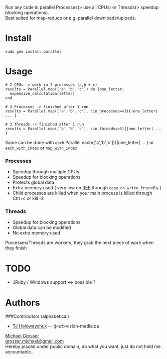 Run any code in parallel Processes(> use all CPUs) or Threads(> speedup blocking operations).  
Best suited for map-reduce or e.g. parallel downloads/uploads.

Install
=======
    sudo gem install parallel

Usage
=====
    # 2 CPUs -> work in 2 processes (a,b + c)
    results = Parallel.map(['a','b','c']) do |one_letter|
      expensive_calculation(letter)
    end

    # 3 Processes -> finished after 1 run
    results = Parallel.map(['a','b','c'], :in_processes=>3){|one_letter| ... }

    # 3 Threads -> finished after 1 run
    results = Parallel.map(['a','b','c'], :in_threads=>3){|one_letter| ... }

Same can be done with `each`
    Parallel.each(['a','b','c']){|one_letter| ... }
or `each_with_index` or `map_with_index`

### Processes
 - Speedup through multiple CPUs
 - Speedup for blocking operations
 - Protects global data
 - Extra memory used ( very low on [REE](http://www.rubyenterpriseedition.com/faq.html) through `copy_on_write_friendly` )
 - Child processes are killed when your main process is killed through Ctrl+c or kill -2

### Threads
 - Speedup for blocking operations
 - Global data can be modified
 - No extra memory used


Processes/Threads are workers, they grab the next piece of work when they finish

TODO
====
 - JRuby / Windows support <-> possible ?

Authors
=======

###Contributors (alphabetical)
 - [TJ Holowaychuk](http://vision-media.ca/) -- tj<$at$>vision-media.ca

[Michael Grosser](http://pragmatig.wordpress.com)  
grosser.michael@gmail.com  
Hereby placed under public domain, do what you want, just do not hold me accountable...